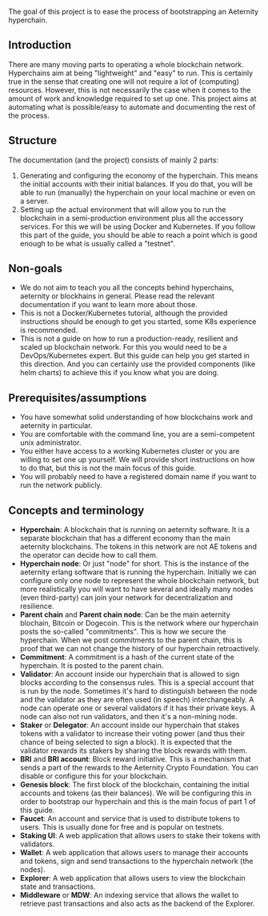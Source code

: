 The goal of this project is to ease the process of bootstrapping an Aeternity hyperchain.

## Introduction
There are many moving parts to operating a whole blockchain network.
Hyperchains aim at being "lightweight" and "easy" to run. This is certainly true in the sense that
creating one will not require a lot of (computing) resources.
However, this is not necessarily the case when it comes to the amount of work and knowledge required to set up one.
This project aims at automating what is possible/easy to automate and documenting the rest of the process.

## Structure
The documentation (and the project) consists of mainly 2 parts:
1. Generating and configuring the economy of the hyperchain. This means the initial accounts with their initial balances. 
If you do that, you will be able to run (manually) the hyperchain on your local machine or even on a server.
2. Setting up the actual environment that will allow you to run the blockchain in a semi-production environment plus 
all the accessory services. For this we will be using Docker and Kubernetes. If you follow this part of the guide,
you should be able to reach a point which is good enough to be what is usually called a "testnet".

## Non-goals
- We do not aim to teach you all the concepts behind hyperchains, aeternity or blockhains in general. Please read the
relevant documentation if you want to learn more about those.
- This is not a Docker/Kubernetes tutorial, although the provided instructions should be enough to get you started,
some K8s experience is recommended.
- This is not a guide on how to run a production-ready, resilient and scaled up blockchain network. For this you would
need to be a DevOps/Kubernetes expert. But this guide can help you get started in this direction. And you can
certainly use the provided components (like helm charts) to achieve this if you know what you are doing.

## Prerequisites/assumptions
- You have somewhat solid understanding of how blockchains work and aeternity in particular.
- You are comfortable with the command line, you are a semi-competent unix administrator.
- You either have access to a working Kubernetes cluster or you are willing to set one up yourself. We will provide 
short instructions on how to do that, but this is not the main focus of this guide.
- You will probably need to have a registered domain name if you want to run the network publicly.

## Concepts and terminology
- **Hyperchain**: A blockchain that is running on aeternity software. It is a separate blockchain that has a different
economy than the main aeternity blockchains. The tokens in this network are not AE tokens and the operator can decide
how to call them.
- **Hyperchain node**: Or just "node" for short. This is the instance of the aeternity erlang software that is running
the hyperchain. Initially we can configure only one node to represent the whole blockchain network, but more realistically
you will want to have several and ideally many nodes (even third-party) can join your network for decentralization 
and resilience.
- **Parent chain** and **Parent chain node**: Can be the main aeternity blochain, Bitcoin or Dogecoin. This is the network
where our hyperchain posts the so-called "commitments". This is how we secure the hyperchain. When we post commitments to
the parent chain, this is proof that we can not change the history of our hyperchain retroactively.
- **Commitment**: A commitment is a hash of the current state of the hyperchain. It is posted to the parent chain.
- **Validator**: An account inside our hyperchain that is allowed to sign blocks according to the consensus rules.
This is a special account that is run by the node. Sometimes it's hard to distinguish between the node and
the validator as they are often used (in speech) interchangeably. A node can operate one or several validators if it
has their private keys. A node can also not run validators, and then it's a non-mining node.
- **Staker** or **Delegator**: An account inside our hyperchain that stakes tokens with a validator to increase their
voting power (and thus their chance of being selected to sign a block). It is expected that the validator rewards its 
stakers by sharing the block rewards with them.
- **BRI** and **BRI account**: Block reward initiative. This is a mechanism that sends a part of the rewards to the 
Aeternity Crypto Foundation. You can disable or configure this for your blockchain.
- **Genesis block**: The first block of the blockchain, containing the initial accounts and tokens (as their balances).
We will be configuring this in order to bootstrap our hyperchain and this is the main focus of part 1 of this guide.
- **Faucet**: An account and service that is used to distribute tokens to users. This is usually done for free and is
  popular on testnets.
- **Staking UI**: A web application that allows users to stake their tokens with validators.
- **Wallet**: A web application that allows users to manage their accounts and tokens, sign and send transactions to the
hyperchain network (the nodes).
- **Explorer**: A web application that allows users to view the blockchain state and transactions.
- **Middleware** or **MDW**: An indexing service that allows the wallet to retrieve past transactions and also acts as
the backend of the Explorer.
